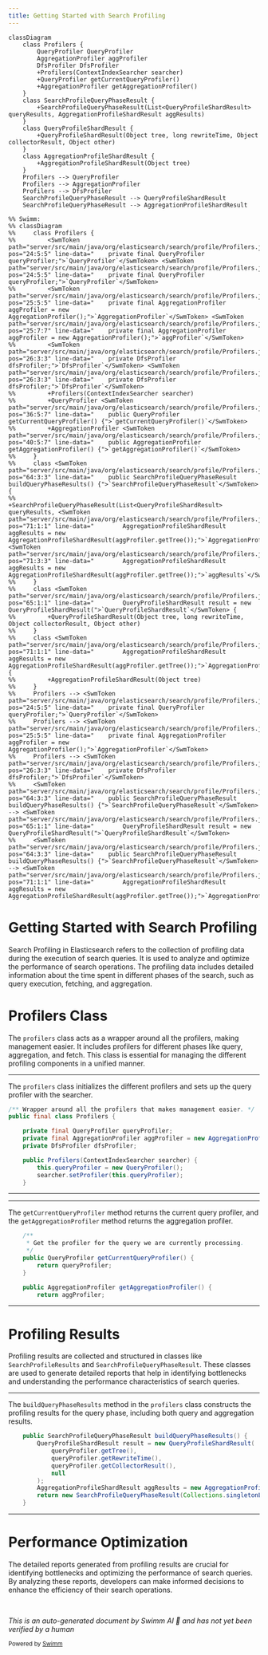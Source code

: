 ```yaml
---
title: Getting Started with Search Profiling
---
```

```mermaid
classDiagram
    class Profilers {
        QueryProfiler QueryProfiler
        AggregationProfiler aggProfiler
        DfsProfiler DfsProfiler
        +Profilers(ContextIndexSearcher searcher)
        +QueryProfiler getCurrentQueryProfiler()
        +AggregationProfiler getAggregationProfiler()
    }
    class SearchProfileQueryPhaseResult {
        +SearchProfileQueryPhaseResult(List<QueryProfileShardResult> queryResults, AggregationProfileShardResult aggResults)
    }
    class QueryProfileShardResult {
        +QueryProfileShardResult(Object tree, long rewriteTime, Object collectorResult, Object other)
    }
    class AggregationProfileShardResult {
        +AggregationProfileShardResult(Object tree)
    }
    Profilers --> QueryProfiler
    Profilers --> AggregationProfiler
    Profilers --> DfsProfiler
    SearchProfileQueryPhaseResult --> QueryProfileShardResult
    SearchProfileQueryPhaseResult --> AggregationProfileShardResult

%% Swimm:
%% classDiagram
%%     class Profilers {
%%         <SwmToken path="server/src/main/java/org/elasticsearch/search/profile/Profilers.java" pos="24:5:5" line-data="    private final QueryProfiler queryProfiler;">`QueryProfiler`</SwmToken> <SwmToken path="server/src/main/java/org/elasticsearch/search/profile/Profilers.java" pos="24:5:5" line-data="    private final QueryProfiler queryProfiler;">`QueryProfiler`</SwmToken>
%%         <SwmToken path="server/src/main/java/org/elasticsearch/search/profile/Profilers.java" pos="25:5:5" line-data="    private final AggregationProfiler aggProfiler = new AggregationProfiler();">`AggregationProfiler`</SwmToken> <SwmToken path="server/src/main/java/org/elasticsearch/search/profile/Profilers.java" pos="25:7:7" line-data="    private final AggregationProfiler aggProfiler = new AggregationProfiler();">`aggProfiler`</SwmToken>
%%         <SwmToken path="server/src/main/java/org/elasticsearch/search/profile/Profilers.java" pos="26:3:3" line-data="    private DfsProfiler dfsProfiler;">`DfsProfiler`</SwmToken> <SwmToken path="server/src/main/java/org/elasticsearch/search/profile/Profilers.java" pos="26:3:3" line-data="    private DfsProfiler dfsProfiler;">`DfsProfiler`</SwmToken>
%%         +Profilers(ContextIndexSearcher searcher)
%%         +QueryProfiler <SwmToken path="server/src/main/java/org/elasticsearch/search/profile/Profilers.java" pos="36:5:7" line-data="    public QueryProfiler getCurrentQueryProfiler() {">`getCurrentQueryProfiler()`</SwmToken>
%%         +AggregationProfiler <SwmToken path="server/src/main/java/org/elasticsearch/search/profile/Profilers.java" pos="40:5:7" line-data="    public AggregationProfiler getAggregationProfiler() {">`getAggregationProfiler()`</SwmToken>
%%     }
%%     class <SwmToken path="server/src/main/java/org/elasticsearch/search/profile/Profilers.java" pos="64:3:3" line-data="    public SearchProfileQueryPhaseResult buildQueryPhaseResults() {">`SearchProfileQueryPhaseResult`</SwmToken> {
%%         +SearchProfileQueryPhaseResult(List<QueryProfileShardResult> queryResults, <SwmToken path="server/src/main/java/org/elasticsearch/search/profile/Profilers.java" pos="71:1:1" line-data="        AggregationProfileShardResult aggResults = new AggregationProfileShardResult(aggProfiler.getTree());">`AggregationProfileShardResult`</SwmToken> <SwmToken path="server/src/main/java/org/elasticsearch/search/profile/Profilers.java" pos="71:3:3" line-data="        AggregationProfileShardResult aggResults = new AggregationProfileShardResult(aggProfiler.getTree());">`aggResults`</SwmToken>)
%%     }
%%     class <SwmToken path="server/src/main/java/org/elasticsearch/search/profile/Profilers.java" pos="65:1:1" line-data="        QueryProfileShardResult result = new QueryProfileShardResult(">`QueryProfileShardResult`</SwmToken> {
%%         +QueryProfileShardResult(Object tree, long rewriteTime, Object collectorResult, Object other)
%%     }
%%     class <SwmToken path="server/src/main/java/org/elasticsearch/search/profile/Profilers.java" pos="71:1:1" line-data="        AggregationProfileShardResult aggResults = new AggregationProfileShardResult(aggProfiler.getTree());">`AggregationProfileShardResult`</SwmToken> {
%%         +AggregationProfileShardResult(Object tree)
%%     }
%%     Profilers --> <SwmToken path="server/src/main/java/org/elasticsearch/search/profile/Profilers.java" pos="24:5:5" line-data="    private final QueryProfiler queryProfiler;">`QueryProfiler`</SwmToken>
%%     Profilers --> <SwmToken path="server/src/main/java/org/elasticsearch/search/profile/Profilers.java" pos="25:5:5" line-data="    private final AggregationProfiler aggProfiler = new AggregationProfiler();">`AggregationProfiler`</SwmToken>
%%     Profilers --> <SwmToken path="server/src/main/java/org/elasticsearch/search/profile/Profilers.java" pos="26:3:3" line-data="    private DfsProfiler dfsProfiler;">`DfsProfiler`</SwmToken>
%%     <SwmToken path="server/src/main/java/org/elasticsearch/search/profile/Profilers.java" pos="64:3:3" line-data="    public SearchProfileQueryPhaseResult buildQueryPhaseResults() {">`SearchProfileQueryPhaseResult`</SwmToken> --> <SwmToken path="server/src/main/java/org/elasticsearch/search/profile/Profilers.java" pos="65:1:1" line-data="        QueryProfileShardResult result = new QueryProfileShardResult(">`QueryProfileShardResult`</SwmToken>
%%     <SwmToken path="server/src/main/java/org/elasticsearch/search/profile/Profilers.java" pos="64:3:3" line-data="    public SearchProfileQueryPhaseResult buildQueryPhaseResults() {">`SearchProfileQueryPhaseResult`</SwmToken> --> <SwmToken path="server/src/main/java/org/elasticsearch/search/profile/Profilers.java" pos="71:1:1" line-data="        AggregationProfileShardResult aggResults = new AggregationProfileShardResult(aggProfiler.getTree());">`AggregationProfileShardResult`</SwmToken>
```

# Getting Started with Search Profiling

Search Profiling in Elasticsearch refers to the collection of profiling data during the execution of search queries. It is used to analyze and optimize the performance of search operations. The profiling data includes detailed information about the time spent in different phases of the search, such as query execution, fetching, and aggregation.

# Profilers Class

The <SwmToken path="server/src/main/java/org/elasticsearch/search/profile/Profilers.java" pos="21:10:10" line-data="/** Wrapper around all the profilers that makes management easier. */">`profilers`</SwmToken> class acts as a wrapper around all the profilers, making management easier. It includes profilers for different phases like query, aggregation, and fetch. This class is essential for managing the different profiling components in a unified manner.

<SwmSnippet path="/server/src/main/java/org/elasticsearch/search/profile/Profilers.java" line="21">

---

The <SwmToken path="server/src/main/java/org/elasticsearch/search/profile/Profilers.java" pos="21:10:10" line-data="/** Wrapper around all the profilers that makes management easier. */">`profilers`</SwmToken> class initializes the different profilers and sets up the query profiler with the searcher.

```java
/** Wrapper around all the profilers that makes management easier. */
public final class Profilers {

    private final QueryProfiler queryProfiler;
    private final AggregationProfiler aggProfiler = new AggregationProfiler();
    private DfsProfiler dfsProfiler;

    public Profilers(ContextIndexSearcher searcher) {
        this.queryProfiler = new QueryProfiler();
        searcher.setProfiler(this.queryProfiler);
    }
```

---

</SwmSnippet>

<SwmSnippet path="/server/src/main/java/org/elasticsearch/search/profile/Profilers.java" line="33">

---

The <SwmToken path="server/src/main/java/org/elasticsearch/search/profile/Profilers.java" pos="36:5:5" line-data="    public QueryProfiler getCurrentQueryProfiler() {">`getCurrentQueryProfiler`</SwmToken> method returns the current query profiler, and the <SwmToken path="server/src/main/java/org/elasticsearch/search/profile/Profilers.java" pos="40:5:5" line-data="    public AggregationProfiler getAggregationProfiler() {">`getAggregationProfiler`</SwmToken> method returns the aggregation profiler.

```java
    /**
     * Get the profiler for the query we are currently processing.
     */
    public QueryProfiler getCurrentQueryProfiler() {
        return queryProfiler;
    }

    public AggregationProfiler getAggregationProfiler() {
        return aggProfiler;
```

---

</SwmSnippet>

# Profiling Results

Profiling results are collected and structured in classes like `SearchProfileResults` and <SwmToken path="server/src/main/java/org/elasticsearch/search/profile/Profilers.java" pos="64:3:3" line-data="    public SearchProfileQueryPhaseResult buildQueryPhaseResults() {">`SearchProfileQueryPhaseResult`</SwmToken>. These classes are used to generate detailed reports that help in identifying bottlenecks and understanding the performance characteristics of search queries.

<SwmSnippet path="/server/src/main/java/org/elasticsearch/search/profile/Profilers.java" line="64">

---

The <SwmToken path="server/src/main/java/org/elasticsearch/search/profile/Profilers.java" pos="64:5:5" line-data="    public SearchProfileQueryPhaseResult buildQueryPhaseResults() {">`buildQueryPhaseResults`</SwmToken> method in the <SwmToken path="server/src/main/java/org/elasticsearch/search/profile/Profilers.java" pos="21:10:10" line-data="/** Wrapper around all the profilers that makes management easier. */">`profilers`</SwmToken> class constructs the profiling results for the query phase, including both query and aggregation results.

```java
    public SearchProfileQueryPhaseResult buildQueryPhaseResults() {
        QueryProfileShardResult result = new QueryProfileShardResult(
            queryProfiler.getTree(),
            queryProfiler.getRewriteTime(),
            queryProfiler.getCollectorResult(),
            null
        );
        AggregationProfileShardResult aggResults = new AggregationProfileShardResult(aggProfiler.getTree());
        return new SearchProfileQueryPhaseResult(Collections.singletonList(result), aggResults);
    }
```

---

</SwmSnippet>

# Performance Optimization

The detailed reports generated from profiling results are crucial for identifying bottlenecks and optimizing the performance of search queries. By analyzing these reports, developers can make informed decisions to enhance the efficiency of their search operations.

&nbsp;

*This is an auto-generated document by Swimm AI 🌊 and has not yet been verified by a human*

<SwmMeta version="3.0.0" repo-id="Z2l0aHViJTNBJTNBZWxhc3RpY3NlYXJjaCUzQSUzQVN3aW1tLURlbW8=" repo-name="elasticsearch" doc-type="overview"><sup>Powered by [Swimm](/)</sup></SwmMeta>
